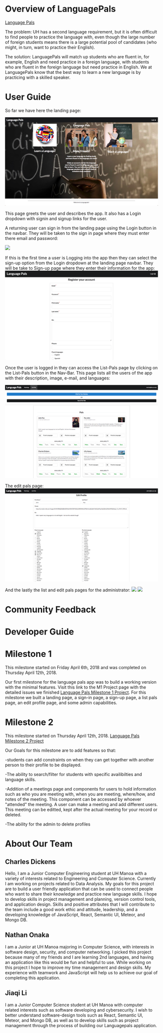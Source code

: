 # Overview of LanguagePals

[Language Pals](http://languagepals.meteorapp.com)

The problem: UH has a second language requirement, but it is often difficult to find people to practice the language with, even though the large number of foreign students means there is a large potential pool of candidates (who might, in turn, want to practice their English).

The solution: LanguagePals will match up students who are fluent in, for example, English and need practice in a foreign language, with students who are fluent in the foreign language but need practice in English. We at LanguagePals know that the best way to learn a new language is by practicing with a skilled speaker.

# User Guide

So far we have here the landing page:

![](landingPage.png)

This page greets the user and describes the app. It also has a Login dropdown with signin and signup links for the user.

A returning user can sign in from the landing page using the Login button in the navbar. They will be taken to the sign in page where they must enter there email and password:

![](signInPage.png)

If this is the first time a user is Logging into the app then they can select the sign-up option from the Login dropdown at the landing page navbar. They will be take to Sign-up page where they enter their information for the app:
![](signupPage.png)

Once the user is logged in they can access the List-Pals page by clicking on the List-Pals button in the Nav-Bar. This page lists all the users of the app with their description, image, e-mail, and languages:

![](listPalsPage.png)

The edit pals page:
![](editProfilePage.png)

And the lastly the list and edit pals pages for the administrator:
![](adminPalsPage.png)
![](adminEditPalsPage.png)

# Community Feedback

# Developer Guide

# Milestone 1
This milestone started on Friday April 6th, 2018 and was completed on Thursday April 12th, 2018.

Our first milestone for the language pals app was to build a working version with the minimal features. Visit this link to the M1 Project page with the detailed issues we finished [Language Pals Milestone 1 Project](https://github.com/languagepals/languagepals/projects/1). For this milestone we built a landing page, a sign-in page, a sign-up page, a list pals page, an edit profile page, and some admin capabilities. 

# Milestone 2
This milestone started on Thursday April 12th, 2018.
[Language Pals Milestone 2 Project](https://github.com/languagepals/languagepals/projects/2)

Our Goals for this milestone are to add features so that:

-students can add constraints on when they can get together with another person to their profile to be displayed. 

-The ability to search/filter for students with specific availibilties and language skills.  

-Addition of a meetings page and components for users to hold information such as who you are meeting with, when you are meeting, where/how, and notes of the meeting. This component can be accessed by whoever "attended" the meeting. A user can make a meeting and add different users. This meeting can be editted, kept after the actual meeting for your record or deleted. 

-The ability for the admin to delete profiles

# About Our Team

## Charles Dickens
Hello, I am a Junior Computer Engineering student at UH Manoa with a variety of interests related to Engineering and Computer Science. Currently I am working on projects related to Data Analysis. My goals for this project are to build a user friendly application that can be used to connect people who want to share their knowledge and practice new language skills. I hope to develop skills in project management and planning, version control tools, and application design. Skills and positive attributes that I will contribute to the team include a good work ethic and attitude, leadership, and a developing knowledge of JavaScript, React, Semantic UI, Meteor, and Mongo DB.

## Nathan Onaka
I am a Junior at UH Manoa majoring in Computer Science, with interests in software design, security, and computer networking.  I picked this project because many of my friends and I are learning 2nd languages, and having an application like this would be fun and helpful to use.  While working on this project I hope to improve my time management and design skills.  My experience with teamwork and JavaScript will help us to achieve our goal of completing this application.

## Jiaqi Li
I am a Junior Computer Science student at UH Manoa with computer related interests such as software developing and cybersecurity. I wish to better understand software-design tools such as React, Semantic UI, Meteor, and Mongo DB, as well as to develop skills such as project management through the process of building our Languagepals application.

